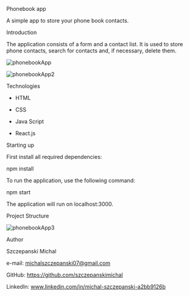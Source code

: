 Phonebook app

A simple app to store your phone book contacts.

Introduction

The application consists of a form and a contact list. It is used to store phone
contacts, search for contacts and, if necessary, delete them.

![phonebookApp](https://github.com/szczepanskimichal/goit-react-hw-06-phonebook/assets/127307935/dd2e5d4f-1503-4a6d-a88f-640ebe45c42f)

![phonebookApp2](https://github.com/szczepanskimichal/goit-react-hw-06-phonebook/assets/127307935/771ecc4f-185f-44ae-b7a5-e9c25cd1b1b3)


Technologies

- HTML

- CSS

- Java Script

- React.js


Starting up

First install all required dependencies:

npm install

To run the application, use the following command:

npm start

The application will run on localhost:3000.



Project Structure


![phonebookApp3](https://github.com/szczepanskimichal/goit-react-hw-06-phonebook/assets/127307935/482c2204-3d2e-4ee3-a6e1-60d1a15bd28f)


Author

Szczepanski Michal

e-mail: michalszczepanski07@gmail.com

GitHub: https://github.com/szczepanskimichal

LinkedIn: www.linkedin.com/in/michal-szczepanski-a2bb9126b
